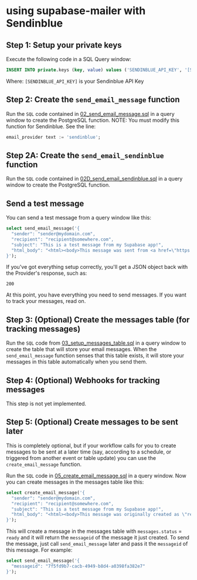 # using supabase-mailer with Sendinblue

## Step 1:  Setup your private keys

Execute the following code in a SQL Query window:

```sql
INSERT INTO private.keys (key, value) values ('SENDINBLUE_API_KEY', '[SENDINBLUE_API_KEY]');
```
Where:
`[SENDINBLUE_API_KEY]` is your Sendinblue API Key

## Step 2: Create the `send_email_message` function

Run the `SQL` code contained in [02_send_email_message.sql](02_send_email_message.sql) in a query window to create the PostgreSQL function.  NOTE:  You must modify this function for Sendinblue.  See the line:
```sql
email_provider text := 'sendinblue';
```

## Step 2A: Create the `send_email_sendinblue` function
Run the `SQL` code contained in [02D_send_email_sendinblue.sql](../02D_send_email_sendinblue.sql) in a query window to create the PostgreSQL function. 

## Send a test message

You can send a test message from a query window like this:

```sql
select send_email_message('{
  "sender": "sender@mydomain.com",
  "recipient": "recipient@somewhere.com",
  "subject": "This is a test message from my Supabase app!",
  "html_body": "<html><body>This message was sent from <a href=\"https://postgresql.org\">PostgreSQL</a> using <a href=\"https://supabase.io\">Supabase</a> and <a href=\"https://sendinblue.com\">Sendinblue</a>.</body></html>"
}');
```
If you've got everything setup correctly, you'll get a JSON object back with the Provider's response, such as:
```
200
```

At this point, you have everything you need to send messages.  If you want to track your messages, read on.

## Step 3: (Optional) Create the messages table (for tracking messages)

Run the `SQL` code from [03_setup_messages_table.sql](../03_setup_messages_table.sql) in a query window to create the table that will store your email messages.  When the `send_email_message` function senses that this table exists, it will store your messages in this table automatically when you send them.

## Step 4: (Optional) Webhooks for tracking messages

This step is not yet implemented. 

## Step 5: (Optional) Create messages to be sent later

This is completely optional, but if your workflow calls for you to create messages to be sent at a later time (say, according to a schedule, or triggered from another event or table update) you can use the `create_email_message` function.

Run the `SQL` code in [05_create_email_message.sql](../05_create_email_message.sql) in a query window.  Now you can create messages in the messages table like this:

```sql
select create_email_message('{
  "sender": "sender@mydomain.com",
  "recipient": "recipient@somewhere.com",
  "subject": "This is a test message from my Supabase app!",
  "html_body": "<html><body>This message was originally created as \"ready\" in the messages table, then sent later from <a href=\"https://supabase.io\">Supabase</a> using <a href=\"https://sendinblue.com\">Sendinblue</a>.</body></html>"
}');
```

This will create a message in the messages table with `messages.status` = `ready` and it will return the `messageid` of the message it just created.  To send the message, just call `send_email_message` later and pass it the `messageid` of this message.  For example:

```sql
select send_email_message('{
  "messageid": "7f5fd9b7-cacb-4949-b8d4-a0398fa382e7"
}');
```


